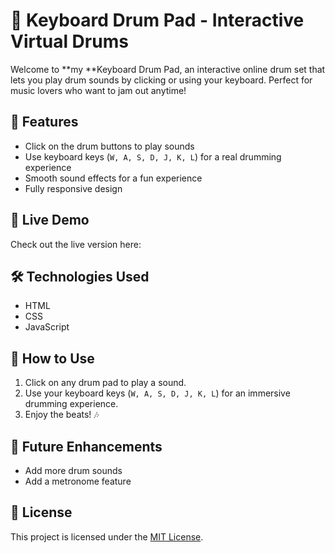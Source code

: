 # 🥁 Keyboard Drum Pad - Interactive Virtual Drums

Welcome to \*\*my \*\*Keyboard Drum Pad, an interactive online drum set that lets you play drum sounds by clicking or using your keyboard. Perfect for music lovers who want to jam out anytime!

## 🎵 Features

- Click on the drum buttons to play sounds
- Use keyboard keys (`W, A, S, D, J, K, L`) for a real drumming experience
- Smooth sound effects for a fun experience
- Fully responsive design

## 🚀 Live Demo

Check out the live version here: 

## 🛠️ Technologies Used

- HTML
- CSS
- JavaScript

## 🎹 How to Use

1. Click on any drum pad to play a sound.
2. Use your keyboard keys (`W, A, S, D, J, K, L`) for an immersive drumming experience.
3. Enjoy the beats! 🎶

## 📌 Future Enhancements

- Add more drum sounds
- Add a metronome feature

## 📜 License

This project is licensed under the [MIT License](LICENSE).
